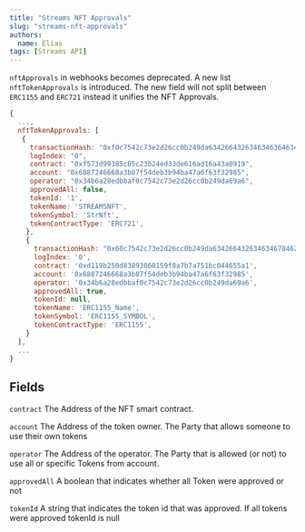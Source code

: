 ```yaml
---
title: "Streams NFT Approvals"
slug: "streams-nft-approvals"
authors:
  name: Elias
tags: [Streams API]
---
```


`nftApprovals` in webhooks becomes deprecated. A new list `nftTokenApprovals` is introduced. The new field will not split between `ERC1155` and `ERC721` instead it unifies the NFT Approvals.

<!-- truncate -->

```js
{
  ...,
  nftTokenApprovals: [
   {
     transactionHash: "0xf0c7542c73e2d26cc0b249da63426643263463463646345",
     logIndex: "0",
     contract: "0xf573d99385c05c23b24ed33de616ad16a43a0919",
     account: "0x6887246668a3b87f54deb3b94ba47a6f63f32985",
     operator: "0x34b6a28edbbaf0c7542c73e2d26cc0b249da69a6",
     approvedAll: false,
     tokenId: '1',
     tokenName: 'STREAMSNFT',
     tokenSymbol: 'StrNft',
     tokenContractType: 'ERC721',
    },
    {
      transactionHash: "0x60c7542c73e2d26cc0b249da63426643263463467846235",
      logIndex: '0',
      contract: '0xd119b250d83893860159f8a7b7a751bc044655a1',
      account: '0x6887246668a3b87f54deb3b94ba47a6f63f32985',
      operator: '0x34b6a28edbbaf0c7542c73e2d26cc0b249da69a6',
      approvedAll: true,
      tokenId: null,
      tokenName: 'ERC1155_Name',
      tokenSymbol: 'ERC1155_SYMBOL',
      tokenContractType: 'ERC1155',
    }
  ],
  ...
}
```
<!--truncate-->

## Fields

`contract` The Address of the NFT smart contract.

`account` The Address of the token owner. The Party that allows someone to use their own tokens

`operator` The Address of the operator. The Party that is allowed (or not) to use all or specific Tokens from account.

`approvedAll` A boolean that indicates whether all Token were approved or not

`tokenId` A string that indicates the token id that was approved. If all tokens were approved tokenId is null
